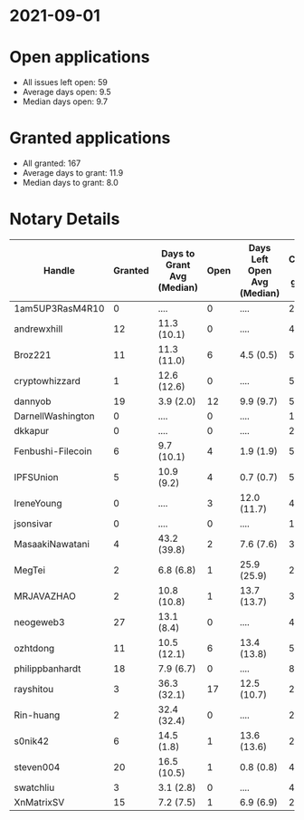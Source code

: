 2021-09-01
==========

# Open applications

- All issues left open: 59
- Average days open: 9.5
- Median days open: 9.7

# Granted applications

- All granted: 167
- Average days to grant: 11.9
- Median days to grant: 8.0

# Notary Details

| Handle            |   Granted | Days to Grant Avg (Median)   |   Open | Days Left Open Avg (Median)   |   Closed (no grant) |
|-------------------|-----------|------------------------------|--------|-------------------------------|---------------------|
| 1am5UP3RasM4R10   |         0 | ....                         |      0 | ....                          |                   2 |
| andrewxhill       |        12 | 11.3  (10.1)                 |      0 | ....                          |                  43 |
| Broz221           |        11 | 11.3  (11.0)                 |      6 | 4.5  (0.5)                    |                  54 |
| cryptowhizzard    |         1 | 12.6  (12.6)                 |      0 | ....                          |                   5 |
| dannyob           |        19 | 3.9  (2.0)                   |     12 | 9.9  (9.7)                    |                  51 |
| DarnellWashington |         0 | ....                         |      0 | ....                          |                   1 |
| dkkapur           |         0 | ....                         |      0 | ....                          |                   2 |
| Fenbushi-Filecoin |         6 | 9.7  (10.1)                  |      4 | 1.9  (1.9)                    |                  56 |
| IPFSUnion         |         5 | 10.9  (9.2)                  |      4 | 0.7  (0.7)                    |                   5 |
| IreneYoung        |         0 | ....                         |      3 | 12.0  (11.7)                  |                   4 |
| jsonsivar         |         0 | ....                         |      0 | ....                          |                  13 |
| MasaakiNawatani   |         4 | 43.2  (39.8)                 |      2 | 7.6  (7.6)                    |                  30 |
| MegTei            |         2 | 6.8  (6.8)                   |      1 | 25.9  (25.9)                  |                   2 |
| MRJAVAZHAO        |         2 | 10.8  (10.8)                 |      1 | 13.7  (13.7)                  |                   3 |
| neogeweb3         |        27 | 13.1  (8.4)                  |      0 | ....                          |                  46 |
| ozhtdong          |        11 | 10.5  (12.1)                 |      6 | 13.4  (13.8)                  |                  52 |
| philippbanhardt   |        18 | 7.9  (6.7)                   |      0 | ....                          |                  82 |
| rayshitou         |         3 | 36.3  (32.1)                 |     17 | 12.5  (10.7)                  |                  22 |
| Rin-huang         |         2 | 32.4  (32.4)                 |      0 | ....                          |                   2 |
| s0nik42           |         6 | 14.5  (1.8)                  |      1 | 13.6  (13.6)                  |                  22 |
| steven004         |        20 | 16.5  (10.5)                 |      1 | 0.8  (0.8)                    |                  41 |
| swatchliu         |         3 | 3.1  (2.8)                   |      0 | ....                          |                   4 |
| XnMatrixSV        |        15 | 7.2  (7.5)                   |      1 | 6.9  (6.9)                    |                  24 |